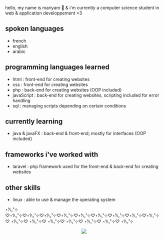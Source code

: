 hello, my name is mariyam 🩷 & i'm currently a computer science student in web & application developpement <3

## spoken languages
- french
- english
- arabic

## programming languages learned
- html : front-end for creating websites
- css : front-end for creating websites
- php : back-end for creating websites (OOP included)
- javaScript : back-end for creating websites, scripting included for error handling
- sql : managing scripts depending on certain conditions

## currently learning
- java & javaFX : back-end & front-end; mostly for interfaces (OOP included)

## frameworks i've worked with
- laravel : php framework used for the front-end & back-end for creating websites

## other skills
- linux : able to use & manage the operating system

⋆𐙚₊˚⊹ ♡⋆𐙚₊˚⊹♡⋆𐙚₊˚⊹♡⋆𐙚₊˚⊹♡⋆𐙚₊˚⊹♡⋆𐙚₊˚⊹♡⋆𐙚₊˚⊹♡⋆𐙚₊˚⊹♡⋆𐙚₊˚⊹♡⋆𐙚₊˚⊹♡ ⋆𐙚₊˚⊹♡ ⋆𐙚₊˚⊹♡ ⋆𐙚₊˚⊹♡ ⋆𐙚₊˚⊹♡ ⋆𐙚₊˚⊹♡ ⋆𐙚₊˚⊹♡ ⋆𐙚₊˚⊹
<p align="center">
  <img src="https://giffiles.alphacoders.com/136/136815.gif">
</p>
